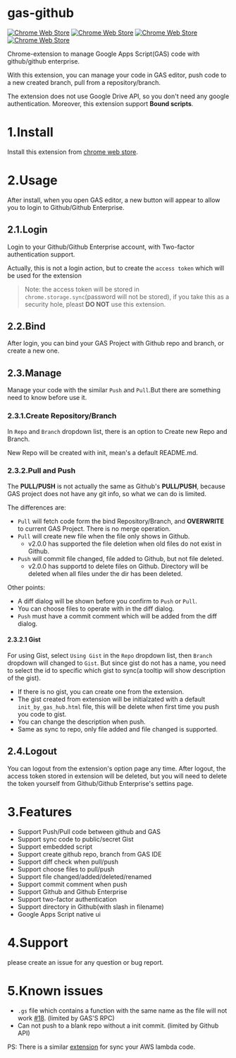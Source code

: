 # gas-github
[![Chrome Web Store](https://img.shields.io/chrome-web-store/v/lfjcgcmkmjjlieihflfhjopckgpelofo.svg)](https://chrome.google.com/webstore/detail/google-apps-script-github/lfjcgcmkmjjlieihflfhjopckgpelofo)
[![Chrome Web Store](https://img.shields.io/chrome-web-store/d/lfjcgcmkmjjlieihflfhjopckgpelofo.svg)](https://chrome.google.com/webstore/detail/google-apps-script-github/lfjcgcmkmjjlieihflfhjopckgpelofo)
[![Chrome Web Store](https://img.shields.io/chrome-web-store/rating/lfjcgcmkmjjlieihflfhjopckgpelofo.svg)](https://chrome.google.com/webstore/detail/google-apps-script-github/lfjcgcmkmjjlieihflfhjopckgpelofo)
[![Chrome Web Store](https://img.shields.io/chrome-web-store/rating-count/lfjcgcmkmjjlieihflfhjopckgpelofo.svg)](https://chrome.google.com/webstore/detail/google-apps-script-github/lfjcgcmkmjjlieihflfhjopckgpelofo)

Chrome-extension to manage Google Apps Script(GAS) code with github/github enterprise.

With this extension, you can manage your code in GAS editor, push code to a new created branch, pull from a repository/branch.

The extension does not use Google Drive API, so you don't need any google authentication. Moreover, this extension support **Bound scripts**.


# 1.Install
Install this extension from [chrome web store](https://chrome.google.com/webstore/detail/lfjcgcmkmjjlieihflfhjopckgpelofo).

# 2.Usage
After install, when you open GAS editor, a new button will appear to allow you to login to Github/Github Enterprise.

## 2.1.Login
Login to your Github/Github Enterprise account, with Two-factor authentication support.

Actually, this is not a login action, but to create the `access token` which will be used for the extension
>Note: the access token will be stored in `chrome.storage.sync`(password will not be stored), if you take this as a security hole, pleast **DO NOT** use this extension.

## 2.2.Bind
After login, you can bind your GAS Project with Github repo and branch, or create a new one.

## 2.3.Manage
Manage your code with the similar `Push` and `Pull`.But there are something need to know before use it.

### 2.3.1.Create Repository/Branch
In `Repo` and `Branch` dropdown list, there is an option to Create new Repo and Branch.

New Repo will be created with init, mean's a default README.md.

### 2.3.2.Pull and Push
The **PULL/PUSH** is not actually the same as Github's **PULL/PUSH**, because GAS project does not have any git info, so what we can do is limited.

The differences are:

- `Pull` will fetch code form the bind Repository/Branch, and **OVERWRITE** to current GAS Project. There is no merge operation.
- `Pull` will create new file when the file only shows in Github.
  - v2.0.0 has supported the file deletion when old files do not exist in Github.
- `Push` will commit file changed, file added to Github, but not file deleted.
  - v2.0.0 has supportd to delete files on Github. Directory will be deleted when all files under the dir has been deleted.

Other points:
- A diff dialog will be shown before you confirm to `Push` or `Pull`.
- You can choose files to operate with in the diff dialog.
- `Push` must have a commit comment which will be added from the diff dialog.

#### 2.3.2.1 Gist
For using Gist, select `Using Gist` in the `Repo` dropdown list, then `Branch` dropdown will changed to `Gist`. But since gist do not has a name, you need to select the id to specific which gist to sync(a tooltip will show description of the gist).

- If there is no gist, you can create one from the extension.
- The gist created from extension will be initialzated with a default `init_by_gas_hub.html` file, this will be delete when first time you push you code to gist. 
- You can change the description when push.
- Same as sync to repo, only file added and file changed is supported.

## 2.4.Logout
You can logout from the extension's option page any time. After logout, the access token stored in extension will be deleted, 
but you will need to delete the token yourself from Github/Github Enterprise's settins page.

# 3.Features

 - Support Push/Pull code between github and GAS
 - Support sync code to public/secret Gist
 - Support embedded script
 - Support create github repo, branch from GAS IDE
 - Support diff check when pull/push
 - Support choose files to pull/push
 - Support file changed/added/deleted/renamed
 - Support commit comment when push
 - Support Github and Github Enterprise
 - Support two-factor authentication
 - Support directory in Github(with slash in filename)
 - Google Apps Script native ui

# 4.Support
please create an issue for any question or bug report.

# 5.Known issues

 - `.gs` file which contains a function with the same name as the file will not work [#18](https://github.com/leonhartX/gas-github/issues/18). (limited by GAS'S RPC)
 - Can not push to a blank repo without a init commit. (limited by Github API)
 
PS: There is a similar [extension](https://github.com/leonhartX/lambda-github) for sync your AWS lambda code.
